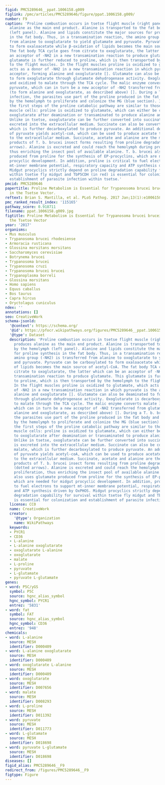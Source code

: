 ```yaml
---
figid: PMC5289646__ppat.1006158.g009
figlink: /pmc/articles/PMC5289646/figure/ppat.1006158.g009/
number: F9
caption: 'Proline combustion occurs in tsetse flight muscle (right panel), which produces
  alanine as the main end product. Alanine is transported to the fat body by the hemolymph
  (left panel). Alanine and lipids constitute the major sources for proline synthesis
  in the fat body. Thus, in a transamination reaction, the amino group (-NH2) is transferred
  from alanine to oxoglutarate to yield glutamate and pyruvate. Pyruvate can be carboxylated
  to form oxaloacetate while β-oxidation of lipids becomes the main source of acetyl-CoA.
  The fat body TCA cycle goes from citrate to oxoglutarate, the latter which can be
  an acceptor of -NH2 in a new transamination reaction to produce glutamate. This
  glutamate is further reduced to proline, which is then transported by the hemolymph
  to the flight muscles. In the flight muscles proline is oxidized to glutamate, which
  acts as a donor of -NH2 in a new transamination reaction in which pyruvate is the
  acceptor, forming alanine and oxoglutarate []. Glutamate can also be deaminated
  to form oxoglutarate through glutamate dehydrogenase activity. Oxoglutarate is decarboxylated
  and oxidized to malate through the TCA cycle. The malic enzyme converts malate into
  pyruvate, which can in turn be a new acceptor of -NH2 transferred from glutamate
  (to form alanine and oxoglutarate, as described above) []. During a T. b. brucei
  infection, the parasites use part of the proline produced in the fat body and transported
  by the hemolymph to proliferate and colonize the MG (blue section). In T. b. brucei,
  the first steps of the proline catabolic pathway are similar to those of insect
  muscle cells: proline is oxidized to glutamate, which can either be converted to
  oxoglutarate after deamination or transaminated to produce alanine and oxoglutarate.
  Unlike in tsetse, oxoglutarate can be further converted into succinate, which is
  excreted into the extracellular medium. Succinate can also be converted into malate,
  which is further decarboxylated to produce pyruvate. An additional decarboxylation
  of pyruvate yields acetyl-coA, which can be used to produce acetate that is excreted
  to the extracellular medium. Succinate, acetate and alanine are the major excreted
  products of T. b. brucei insect forms resulting from proline degradative flux (dotted
  arrows). Alanine is excreted and could reach the hemolymph during procyclics proliferation,
  thus enriching the insect pool of available alanine. T. b. brucei also uses glutamate
  produced from proline for the synthesis of EP-procyclins, which are needed for midgut
  procyclic development. In addition, proline is critical to fuel electrons to support
  mt-inner membrane potential, respiratory capacity and ATP synthesis driven by OxPHOS.
  Midgut procyclics strictly depend on proline degradation capability for survival
  within tsetse fly midgut and TbP5CDH (in red) is essential for colonization and
  establishment of parasite infection within tsetse.'
pmcid: PMC5289646
papertitle: Proline Metabolism is Essential for Trypanosoma brucei brucei Survival
  in the Tsetse Vector.
reftext: Brian S. Mantilla, et al. PLoS Pathog. 2017 Jan;13(1):e1006158.
pmc_ranked_result_index: '115165'
pathway_score: 0.918711
filename: ppat.1006158.g009.jpg
figtitle: Proline Metabolism is Essential for Trypanosoma brucei brucei Survival in
  the Tsetse Vector
year: '2017'
organisms:
- Mus musculus
- Trypanosoma brucei rhodesiense
- Armoracia rusticana
- Glossina morsitans morsitans
- Saccharomyces cerevisiae
- Botrynema brucei
- Trypanosoma brucei
- Trypanosoma cruzi
- Trypanosoma brucei brucei
- Trypanoplasma borreli
- Glossina morsitans
- Homo sapiens
- Equus caballus
- Bos taurus
- Capra hircus
- Oryctolagus cuniculus
ndex: ''
annotations: []
seo: CreativeWork
schema-jsonld:
  '@context': https://schema.org/
  '@id': https://pfocr.wikipathways.org/figures/PMC5289646__ppat.1006158.g009.html
  '@type': Dataset
  description: 'Proline combustion occurs in tsetse flight muscle (right panel), which
    produces alanine as the main end product. Alanine is transported to the fat body
    by the hemolymph (left panel). Alanine and lipids constitute the major sources
    for proline synthesis in the fat body. Thus, in a transamination reaction, the
    amino group (-NH2) is transferred from alanine to oxoglutarate to yield glutamate
    and pyruvate. Pyruvate can be carboxylated to form oxaloacetate while β-oxidation
    of lipids becomes the main source of acetyl-CoA. The fat body TCA cycle goes from
    citrate to oxoglutarate, the latter which can be an acceptor of -NH2 in a new
    transamination reaction to produce glutamate. This glutamate is further reduced
    to proline, which is then transported by the hemolymph to the flight muscles.
    In the flight muscles proline is oxidized to glutamate, which acts as a donor
    of -NH2 in a new transamination reaction in which pyruvate is the acceptor, forming
    alanine and oxoglutarate []. Glutamate can also be deaminated to form oxoglutarate
    through glutamate dehydrogenase activity. Oxoglutarate is decarboxylated and oxidized
    to malate through the TCA cycle. The malic enzyme converts malate into pyruvate,
    which can in turn be a new acceptor of -NH2 transferred from glutamate (to form
    alanine and oxoglutarate, as described above) []. During a T. b. brucei infection,
    the parasites use part of the proline produced in the fat body and transported
    by the hemolymph to proliferate and colonize the MG (blue section). In T. b. brucei,
    the first steps of the proline catabolic pathway are similar to those of insect
    muscle cells: proline is oxidized to glutamate, which can either be converted
    to oxoglutarate after deamination or transaminated to produce alanine and oxoglutarate.
    Unlike in tsetse, oxoglutarate can be further converted into succinate, which
    is excreted into the extracellular medium. Succinate can also be converted into
    malate, which is further decarboxylated to produce pyruvate. An additional decarboxylation
    of pyruvate yields acetyl-coA, which can be used to produce acetate that is excreted
    to the extracellular medium. Succinate, acetate and alanine are the major excreted
    products of T. b. brucei insect forms resulting from proline degradative flux
    (dotted arrows). Alanine is excreted and could reach the hemolymph during procyclics
    proliferation, thus enriching the insect pool of available alanine. T. b. brucei
    also uses glutamate produced from proline for the synthesis of EP-procyclins,
    which are needed for midgut procyclic development. In addition, proline is critical
    to fuel electrons to support mt-inner membrane potential, respiratory capacity
    and ATP synthesis driven by OxPHOS. Midgut procyclics strictly depend on proline
    degradation capability for survival within tsetse fly midgut and TbP5CDH (in red)
    is essential for colonization and establishment of parasite infection within tsetse.'
  license: CC0
  name: CreativeWork
  creator:
    '@type': Organization
    name: WikiPathways
  keywords:
  - PYCR1
  - CD36
  - L-alanine
  - L-alanine oxoglutarate
  - oxoglutarate L-alanine
  - oxoglutarate
  - malate
  - L-proline
  - pyruvate
  - L-glutamate
  - pyruvate L-glutamate
genes:
- word: P5C/yGS
  symbol: P5C
  source: hgnc_alias_symbol
  hgnc_symbol: PYCR1
  entrez: '5831'
- word: fat
  symbol: FAT
  source: hgnc_alias_symbol
  hgnc_symbol: CD36
  entrez: '948'
chemicals:
- word: L-alanine
  source: MESH
  identifier: D000409
- word: L-alanine oxoglutarate
  source: MESH
  identifier: D000409
- word: oxoglutarate L-alanine
  source: MESH
  identifier: D000409
- word: oxoglutarate
  source: MESH
  identifier: D007656
- word: malate
  source: MESH
  identifier: D008293
- word: L-proline
  source: MESH
  identifier: D011392
- word: pyruvate
  source: MESH
  identifier: D011773
- word: L-glutamate
  source: MESH
  identifier: D018698
- word: pyruvate L-glutamate
  source: MESH
  identifier: D018698
diseases: []
figid_alias: PMC5289646__F9
redirect_from: /figures/PMC5289646__F9
figtype: Figure
---
```


